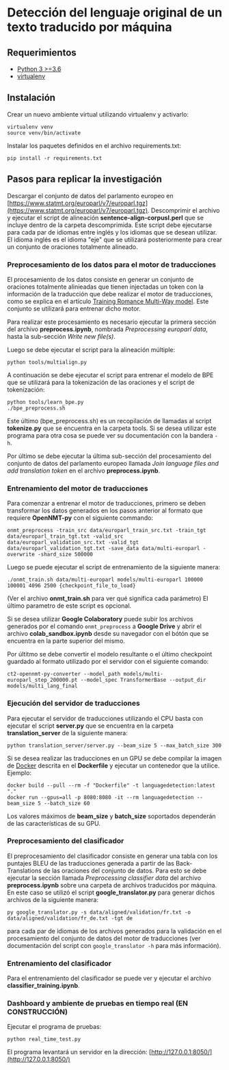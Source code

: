 # Detección del lenguaje original de un texto traducido por máquina

## Requerimientos
* [Python 3 >=3.6](https://www.python.org/)
* [virtualenv](https://pypi.org/project/virtualenv/)

## Instalación
Crear un nuevo ambiente virtual utilizando virtualenv y activarlo:
```console
virtualenv venv
source venv/bin/activate
```
Instalar los paquetes definidos en el archivo requirements.txt:
```console
pip install -r requirements.txt
```

## Pasos para replicar la investigación
Descargar el conjunto de datos del parlamento europeo en [https://www.statmt.org/europarl/v7/europarl.tgz](https://www.statmt.org/europarl/v7/europarl.tgz).
Descomprimir el archivo y ejecutar el script de alineación **sentence-align-corpusl.perl** que se incluye dentro de la carpeta descomprimida. Este script debe ejecutarse para cada par de idiomas entre inglés y los idiomas que se desean utilizar. El idioma inglés es el idioma "eje" que se utilizará posteriormente para crear un conjunto de oraciones totalmente alineado.

### Preprocesamiento de los datos para el motor de traducciones
El procesamiento de los datos consiste en generar un conjunto de oraciones totalmente alinieadas que tienen injectadas un token con la información de la traducción que debe realizar el motor de traducciones, como se explica en el artículo [Training Romance Multi-Way model](https://forum.opennmt.net/t/training-romance-multi-way-model/86). Este conjunto se utilizará para entrenar dicho motor.

Para realizar este procesamiento es necesario ejecutar la primera sección del archivo **preprocess.ipynb**, nombrada *Preprocessing europarl data*, hasta la sub-sección *Write new file(s)*.

Luego se debe ejecutar el script para la alineación múltiple:
```console
python tools/multialign.py
```
A continuación se debe ejecutar el script para entrenar el modelo de BPE que se utilizará para la tokenización de las oraciones y el script de tokenización:
```console
python tools/learn_bpe.py
./bpe_preprocess.sh
```
Este último (bpe_preprocess.sh) es un recopilación de llamadas al script **tokenize.py** que se encuentra en la carpeta tools. Si se desea utilizar este programa para otra cosa se puede ver su documentación con la bandera `-h`.

Por último se debe ejecutar la última sub-sección del procesamiento del conjunto de datos del parlamento europeo llamada *Join language files and add translation token* en el archivo **preprocess.ipynb**.

### Entrenamiento del motor de traducciones
Para comenzar a entrenar el motor de traducciones, primero se deben transformar los datos generados en los pasos anterior al formato que requiere **OpenNMT-py**
con el siguiente commando:
```console
onmt_preprocess -train_src data/europarl_train_src.txt -train_tgt data/europarl_train_tgt.txt -valid_src data/europarl_validation_src.txt -valid_tgt data/europarl_validation_tgt.txt -save_data data/multi-europarl -overwrite -shard_size 500000
```
Luego se puede ejecutar el script de entrenamiento de la siguiente manera:
```console
./onmt_train.sh data/multi-europarl models/multi-europarl 100000 100001 4096 2500 {checkpoint_file_to_load}
```
(Ver el archivo **onmt_train.sh** para ver qué significa cada parámetro)
El último parametro de este script es opcional.

Si se desea utilizar **Google Colaboratory** puede subir los archivos generados por el comando `onmt_preprocess` a **Google Drive** y abrir el archivo **colab_sandbox.ipynb** desde su navegador con el bótón que se encuentra en la parte superior del mismo.

Por últitmo se debe convertir el modelo resultante o el último checkpoint guardado al formato utilizado por el servidor con el siguiente comando:
```console
ct2-opennmt-py-converter --model_path models/multi-europarl_step_200000.pt --model_spec TransformerBase --output_dir models/multi_lang_final
```

### Ejecución del servidor de traducciones
Para ejecutar el servidor de traducciones utilizando el CPU basta con ejecutar el script **server.py** que se encuentra en la carpeta **translation_server** de la siguiente manera:
```console
python translation_server/server.py --beam_size 5 --max_batch_size 300
```
Si se desea realizar las traducciones en un GPU se debe compilar la imagen de [Docker](https://www.docker.com/) descrita en el **Dockerfile** y ejecutar un contenedor que la utilice.
Ejemplo:
```console
docker build --pull --rm -f "Dockerfile" -t languagedetection:latest "."
docker run --gpus=all -p 8080:8080 -it --rm languagedetection --beam_size 5 --batch_size 60
```
Los valores máximos de **beam_size** y **batch_size** soportados dependerán de las características de su GPU.

### Preprocesamiento del clasificador
El preprocesamiento del clasificador consiste en generar una tabla con los puntajes BLEU de las traducciones generada a partir de las Back-Translations de las oraciones del conjunto de datos. Para esto se debe ejecutar la sección llamada *Preprocessing classifier data* del archivo **preprocess.ipynb** sobre una carpeta de archivos traducidos por máquina. En este caso se utilizó el script **google_translator.py** para generar dichos archivos de la siguiente manera:
```console
py google_translator.py -s data/aligned/validation/fr.txt -o data/aligned/validation/fr_de.txt -tgt de
```
para cada par de idiomas de los archivos generados para la validación en el procesamiento del conjunto de datos del motor de traducciones (ver documentación del script con `google_translator -h` para más información).

### Entrenamiento del clasificador
Para el entrenamiento del clasificador se puede ver y ejecutar el archivo **classifier_training.ipynb**.

### Dashboard y ambiente de pruebas en tiempo real (EN CONSTRUCCIÓN)
Ejecutar el programa de pruebas:
```console
python real_time_test.py
```
El programa levantará un servidor en la dirección: [http://127.0.0.1:8050/](http://127.0.0.1:8050/)
